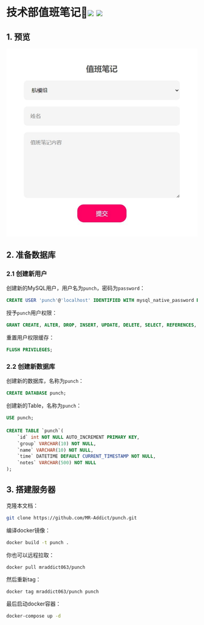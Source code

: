 <h1>技术部值班笔记👻<img src="https://github.com/MR-Addict/punch/actions/workflows/server.yml/badge.svg?branch=main"/> <img src="https://github.com/MR-Addict/punch/actions/workflows/docker.yml/badge.svg?branch=main"/></h1>

## 1. 预览

![Punch](images/Punch.jpg)

## 2. 准备数据库

### 2.1 创建新用户

创建新的MySQL用户，用户名为`punch`，密码为`password`：

```sql
CREATE USER 'punch'@'localhost' IDENTIFIED WITH mysql_native_password BY 'password';
```

授予`punch`用户权限：

```sql
GRANT CREATE, ALTER, DROP, INSERT, UPDATE, DELETE, SELECT, REFERENCES, RELOAD on *.* TO 'punch'@'localhost' WITH GRANT OPTION;
```

重置用户权限缓存：

```sql
FLUSH PRIVILEGES;
```

### 2.2 创建新数据库

创建新的数据库，名称为`punch`：

```sql
CREATE DATABASE punch;
```

创建新的Table，名称为`punch`：

```sql
USE punch;

CREATE TABLE `punch`(
    `id` int NOT NULL AUTO_INCREMENT PRIMARY KEY,
    `group` VARCHAR(10) NOT NULL,
    `name` VARCHAR(10) NOT NULL,
    `time` DATETIME DEFAULT CURRENT_TIMESTAMP NOT NULL,
    `notes` VARCHAR(500) NOT NULL
);
```

## 3. 搭建服务器

克隆本文档：

```bash
git clone https://github.com/MR-Addict/punch.git
```

编译docker镜像：

```bash
docker build -t punch .
```

你也可以远程拉取：

```bash
docker pull mraddict063/punch
```

然后重新tag：

```
docker tag mraddict063/punch punch
```

最后启动docker容器：

```bash
docker-compose up -d
```
